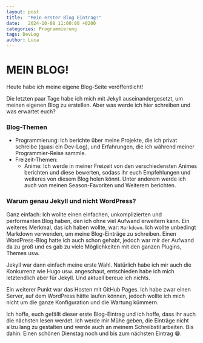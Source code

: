 ```yaml
---
layout: post
title:  "Mein erster Blog Eintrag!"
date:   2024-10-08 11:00:00 +0200
categories: Programmierung
tags: DevLog
author: Luca
---
```


# MEIN BLOG!

Heute habe ich meine eigene Blog-Seite veröffentlicht!

Die letzten paar Tage habe ich mich mit Jekyll auseinandergesetzt, um meinen eigenen Blog zu erstellen. Aber was werde ich hier schreiben und was erwartet euch?

### Blog-Themen

- Programmierung: Ich berichte über meine Projekte, die ich privat schreibe (quasi ein Dev-Log), und Erfahrungen, die ich während meiner Programmier-Reise sammle.
- Freizeit-Themen:
    - Anime: Ich werde in meiner Freizeit von den verschiedensten Animes berichten und diese bewerten, sodass ihr euch Empfehlungen und weiteres von diesem Blog holen könnt. 
    Unter anderem werde ich auch von meinen Season-Favoriten und Weiterem berichten.

### Warum genau Jekyll und nicht WordPress?

Ganz einfach: Ich wollte einen einfachen, unkomplizierten und performanten Blog haben, den ich ohne viel Aufwand erweitern kann. Ein weiteres Merkmal, das ich haben wollte, war: `Markdown`. Ich wollte unbedingt Markdown verwenden, um meine Blog-Einträge zu schreiben. Einen WordPress-Blog hatte ich auch schon gehabt, jedoch war mir der Aufwand da zu groß und es gab zu viele Möglichkeiten mit den ganzen Plugins, Themes usw.

Jekyll war dann einfach meine erste Wahl. Natürlich habe ich mir auch die Konkurrenz wie Hugo usw. angeschaut, entschieden habe ich mich letztendlich aber für Jekyll. Und aktuell bereue ich nichts.

Ein weiterer Punkt war das Hosten mit GitHub Pages. Ich habe zwar einen Server, auf dem WordPress hätte laufen können, jedoch wollte ich mich nicht um die ganze Konfiguration und die Wartung kümmern.

Ich hoffe, euch gefällt dieser erste Blog-Eintrag und ich hoffe, dass ihr auch die nächsten lesen werdet. Ich werde mir Mühe geben, die Einträge nicht allzu lang zu gestalten und werde auch an meinem Schreibstil arbeiten. Bis dahin: Einen schönen Dienstag noch und bis zum nächsten Eintrag 😁.